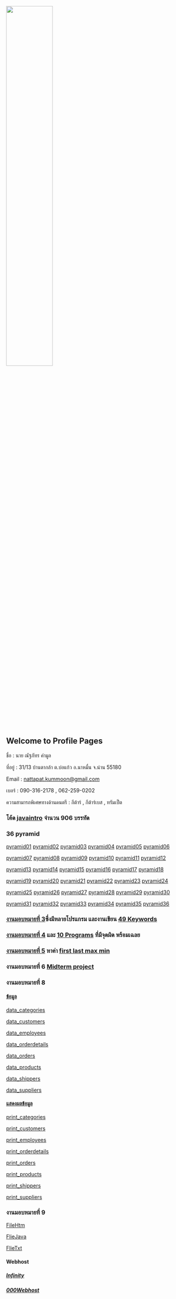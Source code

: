 <html>
<meta name="viewport" content="width=device-width, initial-scale=1">
<link rel="stylesheet" href="https://www.w3schools.com/w3css/4/w3.css">
<body>
    <div class="w3-container">
        <br /> <br /> <br /> 
  <img src="n01.jpg" class="w3-round-xxlarge" w3-center style="width:50%">
</div>
</body>
</html>

## Welcome to Profile Pages

ชื่อ : นาย ณัฐภัทร คำมูล 

ที่อยู่ : 31/13 บ้านตากล้า ต.บ่อแก้ว อ.นาหมื่น จ.น่าน 55180

Email : nattapat.kummoon@gmail.com

เบอร์ : 090-316-2178 , 062-259-0202

ความสามารถพิเศษทางด้านดนตรี : กีต้าร์ , กีต้าร์เบส , ทรัมเป็ต

### โค้ด [javaintro](https://github.com/nattapat006/CPSC462_621_Midterm/blob/master/JavaCoding.pdf) จำนวน 906 บรรทัด 

### 36 pyramid

[pyramid01](https://github.com/nattapat006/CPSC462_621_Midterm/blob/master/Pyramid/non01.java)   [pyramid02](https://github.com/nattapat006/CPSC462_621_Midterm/blob/master/Pyramid/non02.java)   [pyramid03](https://github.com/nattapat006/CPSC462_621_Midterm/blob/master/Pyramid/non03.java)   [pyramid04](https://github.com/nattapat006/CPSC462_621_Midterm/blob/master/Pyramid/non04.java)   [pyramid05](https://github.com/nattapat006/CPSC462_621_Midterm/blob/master/Pyramid/non05.java)   [pyramid06](https://github.com/nattapat006/CPSC462_621_Midterm/blob/master/Pyramid/non06.java)   

[pyramid07](https://github.com/nattapat006/CPSC462_621_Midterm/blob/master/Pyramid/non07.java)   [pyramid08](https://github.com/nattapat006/CPSC462_621_Midterm/blob/master/Pyramid/non08.java)   [pyramid09](https://github.com/nattapat006/CPSC462_621_Midterm/blob/master/Pyramid/non09.java)   [pyramid10](https://github.com/nattapat006/CPSC462_621_Midterm/blob/master/Pyramid/non10.java)   [pyramid11](https://github.com/nattapat006/CPSC462_621_Midterm/blob/master/Pyramid/non11.java)   [pyramid12](https://github.com/nattapat006/CPSC462_621_Midterm/blob/master/Pyramid/non12.java)

[pyramid13](https://github.com/nattapat006/CPSC462_621_Midterm/blob/master/Pyramid/non13.java)  [pyramid14](https://github.com/nattapat006/CPSC462_621_Midterm/blob/master/Pyramid/non14.java)   [pyramid15](https://github.com/nattapat006/CPSC462_621_Midterm/blob/master/Pyramid/non15.java)   [pyramid16](https://github.com/nattapat006/CPSC462_621_Midterm/blob/master/Pyramid/non16.java)   [pyramid17](https://github.com/nattapat006/CPSC462_621_Midterm/blob/master/Pyramid/non17.java)   [pyramid18](https://github.com/nattapat006/CPSC462_621_Midterm/blob/master/Pyramid/non18.java) 

[pyramid19](https://github.com/nattapat006/CPSC462_621_Midterm/blob/master/Pyramid/non19.java)  [pyramid20](https://github.com/nattapat006/CPSC462_621_Midterm/blob/master/Pyramid/non20.java)   [pyramid21](https://github.com/nattapat006/CPSC462_621_Midterm/blob/master/Pyramid/non21.java)   [pyramid22](https://github.com/nattapat006/CPSC462_621_Midterm/blob/master/Pyramid/non22.java)   [pyramid23](https://github.com/nattapat006/CPSC462_621_Midterm/blob/master/Pyramid/non23.java)   [pyramid24](https://github.com/nattapat006/CPSC462_621_Midterm/blob/master/Pyramid/non24.java)

[pyramid25](https://github.com/nattapat006/CPSC462_621_Midterm/blob/master/Pyramid/non25.java)   [pyramid26](https://github.com/nattapat006/CPSC462_621_Midterm/blob/master/Pyramid/non26.java)   [pyramid27](https://github.com/nattapat006/CPSC462_621_Midterm/blob/master/Pyramid/non27.java)   [pyramid28](https://github.com/nattapat006/CPSC462_621_Midterm/blob/master/Pyramid/non28.java)   [pyramid29](https://github.com/nattapat006/CPSC462_621_Midterm/blob/master/Pyramid/non29.java)   [pyramid30](https://github.com/nattapat006/CPSC462_621_Midterm/blob/master/Pyramid/non30.java)

[pyramid31](https://github.com/nattapat006/CPSC462_621_Midterm/blob/master/Pyramid/non31.java)   [pyramid32](https://github.com/nattapat006/CPSC462_621_Midterm/blob/master/Pyramid/non32.java)   [pyramid33](https://github.com/nattapat006/CPSC462_621_Midterm/blob/master/Pyramid/non33.java)   [pyramid34](https://github.com/nattapat006/CPSC462_621_Midterm/blob/master/Pyramid/non34.java)   [pyramid35](https://github.com/nattapat006/CPSC462_621_Midterm/blob/master/Pyramid/non35.java)   [pyramid36](https://github.com/nattapat006/CPSC462_621_Midterm/blob/master/Pyramid/non36.java)


### [งานมอบหมายที่ 3](https://github.com/nattapat006/CPSC462_621_Midterm/tree/master/HW_3_java)ซึ่งมีหลายโปรแกรม และงานเขียน [49 Keywords](https://github.com/nattapat006/CPSC462_621_Midterm/blob/master/HW_3_java/%E0%B8%84%E0%B8%B3%E0%B8%A8%E0%B8%B1%E0%B8%9E%E0%B8%97%E0%B9%8C.jpg)


### [งานมอบหมายที่ 4](https://github.com/nattapat006/CPSC462_621_Midterm/tree/master/HW_4_Error) และ [10 Programs](https://github.com/nattapat006/CPSC462_621_Midterm/blob/master/HW_4_Error/10%20program.pdf) ที่มีจุดผิด พร้อมเฉลย


### [งานมอบหมายที่ 5](https://github.com/nattapat006/CPSC462_621_Midterm/tree/master/HW_5_sub) หาค่า [first last max min](https://github.com/nattapat006/CPSC462_621_Midterm/blob/master/HW_4_Error/10%20program.pdf)


### งานมอบหมายที่ 6 [Midterm project](https://github.com/nattapat006/CPSC462_621_Midterm/blob/master/Midterm_project.pdf)


### งานมอบหมายที่ 8
#### [ข้อมูล](https://github.com/nattapat006/CPSC462_621_HW7/tree/master/Data_All)
[data_categories](https://github.com/nattapat006/CPSC462_621_HW7/blob/master/data_categories.txt)

[data_customers](https://github.com/nattapat006/CPSC462_621_HW7/blob/master/data_customers.txt)

[data_employees](https://github.com/nattapat006/CPSC462_621_HW7/blob/master/data_employees.txt)

[data_orderdetails](https://github.com/nattapat006/CPSC462_621_HW7/blob/master/data_orderdetails.txt)

[data_orders](https://github.com/nattapat006/CPSC462_621_HW7/blob/master/data_orders.txt)

[data_products](https://github.com/nattapat006/CPSC462_621_HW7/blob/master/data_products.txt)

[data_shippers](https://github.com/nattapat006/CPSC462_621_HW7/blob/master/data_shippers.txt)

[data_suppliers](https://github.com/nattapat006/CPSC462_621_HW7/blob/master/data_suppliers.txt)


#### [แสดงผลข้อมูล](https://github.com/nattapat006/CPSC462_621_HW7/tree/master/Print_All)
[print_categories](https://github.com/nattapat006/CPSC462_621_HW7/blob/master/print_categories.java)

[print_customers](https://github.com/nattapat006/CPSC462_621_HW7/blob/master/print_customers.java)

[print_employees](https://github.com/nattapat006/CPSC462_621_HW7/blob/master/print_employees.java)

[print_orderdetails](https://github.com/nattapat006/CPSC462_621_HW7/blob/master/print_orderdetails.java)

[print_orders](https://github.com/nattapat006/CPSC462_621_HW7/blob/master/print_orders.java)

[print_products](https://github.com/nattapat006/CPSC462_621_HW7/blob/master/print_products.java)

[print_shippers](https://github.com/nattapat006/CPSC462_621_HW7/blob/master/print_shippers.java)

[print_suppliers](https://github.com/nattapat006/CPSC462_621_HW7/blob/master/print_suppliers.java)


### งานมอบหมายที่ 9
[FileHtm](https://github.com/nattapat006/CPSC462_621_HW_9/tree/master/FileHtm)

[FlieJava](https://github.com/nattapat006/CPSC462_621_HW_9/tree/master/FlieJava)

[FlieTxt](https://github.com/nattapat006/CPSC462_621_HW_9/tree/master/FlieTxt)

#### Webhost

##### [Infinity](http://non005.epizy.com/sing_in.php)

##### [000Webhost](https://ducatith.000webhostapp.com/)


